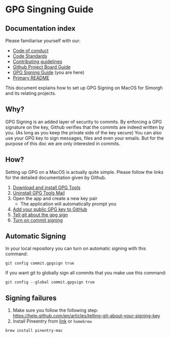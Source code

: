 # GPG Singning Guide

## Documentation index
Please familiarise yourself with our:
- [Code of conduct](https://github.com/bbc/simorgh/blob/latest/.github/CODE_OF_CONDUCT.md)
- [Code Standards](https://github.com/bbc/simorgh/blob/latest/docs/Code-Standards.md)
- [Contributing guidelines](https://github.com/bbc/simorgh/blob/latest/CONTRIBUTING.md)
- [Github Project Board Guide](https://github.com/bbc/simorgh/blob/latest/docs/Project-Board-Guide.md)
- [GPG Signing Guide](docs/GPG-Signing-Guide.md) (you are here)
- [Primary README](https://github.com/bbc/simorgh/blob/latest/README.md)

This document explains how to set up GPG Signing on MacOS for Simorgh and its relating projects. 

## Why?
GPG Signing is an added layer of security to commits. By enforcing a GPG signature on the key, Github verifies that the commits are indeed written by you. (As long as you keep the private side of the key secure) 
You can also use your GPG key to sign messages, files and even your emails. But for the purpose of this doc we are only interested in commits. 

## How?
Setting up GPG on a MacOS is actually quite simple. Please follow the links for the detailed documentation given by Github. 

1. [Download and install GPG Tools](https://gpgtools.org/)
2. [Uninstall GPG Tools Mail](https://gpgtools.tenderapp.com/kb/faq/uninstall-gpg-suite#2-uninstall-gpgmail)
3. Open the app and create a new key pair
    - The application will automatically prompt you
4. [Add your public GPG key to GitHub](https://help.github.com/en/articles/adding-a-new-gpg-key-to-your-github-account)
5. [Tell git about the gpg sign](https://help.github.com/en/articles/telling-git-about-your-signing-key)
6. [Turn on commit signing](https://help.github.com/en/articles/signing-commits)

## Automatic Signing
In your local repository you can turn on automatic signing with this command:
```
git config commit.gpgsign true
```

If you want git to globally sign all commits that you make use this command:
```
git config --global commit.gpgsign true
```

## Signing failures
1. Make sure you follow the following step: https://help.github.com/en/articles/telling-git-about-your-signing-key
2. Install Pineentry from [link](https://www.gnupg.org/related_software/pinentry/index.en.html) or `homebrew`
```
brew install pinentry-mac
```
